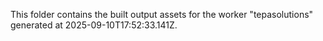 This folder contains the built output assets for the worker "tepasolutions" generated at 2025-09-10T17:52:33.141Z.